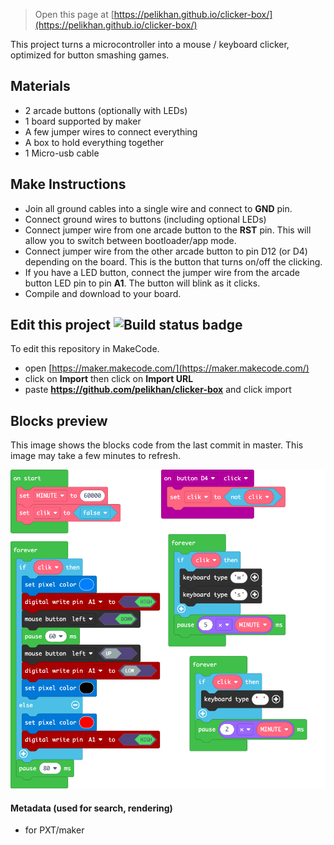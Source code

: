 > Open this page at [https://pelikhan.github.io/clicker-box/](https://pelikhan.github.io/clicker-box/)

This project turns a microcontroller into a mouse / keyboard clicker, optimized for button smashing games.

## Materials

* 2 arcade buttons (optionally with LEDs)
* 1 board supported by maker
* A few jumper wires to connect everything
* A box to hold everything together
* 1 Micro-usb cable

## Make Instructions

* Join all ground cables into a single wire and connect to **GND** pin.
* Connect ground wires to buttons (including optional LEDs)
* Connect jumper wire from one arcade button to the **RST** pin. This will allow you to switch between bootloader/app mode.
* Connect jumper wire from the other arcade button to pin D12 (or D4) depending on the board. This is the button that turns on/off the clicking.
* If you have a LED button, connect the jumper wire from the arcade button LED pin to pin **A1**. The button will blink as it clicks.
* Compile and download to your board.

## Edit this project ![Build status badge](https://github.com/pelikhan/clicker-box/workflows/MakeCode/badge.svg)

To edit this repository in MakeCode.

* open [https://maker.makecode.com/](https://maker.makecode.com/)
* click on **Import** then click on **Import URL**
* paste **https://github.com/pelikhan/clicker-box** and click import

## Blocks preview

This image shows the blocks code from the last commit in master.
This image may take a few minutes to refresh.

![A rendered view of the blocks](https://github.com/pelikhan/clicker-box/raw/master/.github/makecode/blocks.png)

#### Metadata (used for search, rendering)

* for PXT/maker
<script src="https://makecode.com/gh-pages-embed.js"></script><script>makeCodeRender("{{ site.makecode.home_url }}", "{{ site.github.owner_name }}/{{ site.github.repository_name }}");</script>
